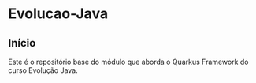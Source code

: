 # Evolucao-Java



## Início

Este é o repositório base do módulo que aborda o Quarkus Framework do curso Evolução Java.


